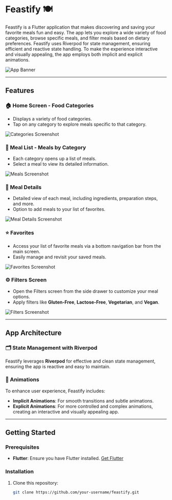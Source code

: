 # Feastify 🍽️

Feastify is a Flutter application that makes discovering and saving your favorite meals fun and easy. The app lets you explore a wide variety of food categories, browse specific meals, and filter meals based on dietary preferences. Feastify uses Riverpod for state management, ensuring efficient and reactive state handling. To make the experience interactive and visually appealing, the app employs both implicit and explicit animations.

![App Banner](images/banner.png)

---

## Features

### 🏠 Home Screen - Food Categories
- Displays a variety of food categories.
- Tap on any category to explore meals specific to that category.

![Categories Screenshot](images/categories.png)

### 🍲 Meal List - Meals by Category
- Each category opens up a list of meals.
- Select a meal to view its detailed information.

![Meals Screenshot](images/meals.png)

### 📑 Meal Details
- Detailed view of each meal, including ingredients, preparation steps, and more.
- Option to add meals to your list of favorites.

![Meal Details Screenshot](images/meal_details.png)

### ⭐ Favorites
- Access your list of favorite meals via a bottom navigation bar from the main screen.
- Easily manage and revisit your saved meals.

![Favorites Screenshot](images/favorites.png)

### ⚙️ Filters Screen
- Open the Filters screen from the side drawer to customize your meal options.
- Apply filters like **Gluten-Free**, **Lactose-Free**, **Vegetarian**, and **Vegan**.

![Filters Screenshot](images/filters.png)

---

## App Architecture

### 🗂 State Management with Riverpod
Feastify leverages **Riverpod** for effective and clean state management, ensuring the app is reactive and easy to maintain.

### 🎨 Animations
To enhance user experience, Feastify includes:
- **Implicit Animations**: For smooth transitions and subtle animations.
- **Explicit Animations**: For more controlled and complex animations, creating an interactive and visually appealing app.

---

## Getting Started

### Prerequisites
- **Flutter**: Ensure you have Flutter installed. [Get Flutter](https://flutter.dev/docs/get-started/install)

### Installation
1. Clone this repository:
   ```bash
   git clone https://github.com/your-username/feastify.git
